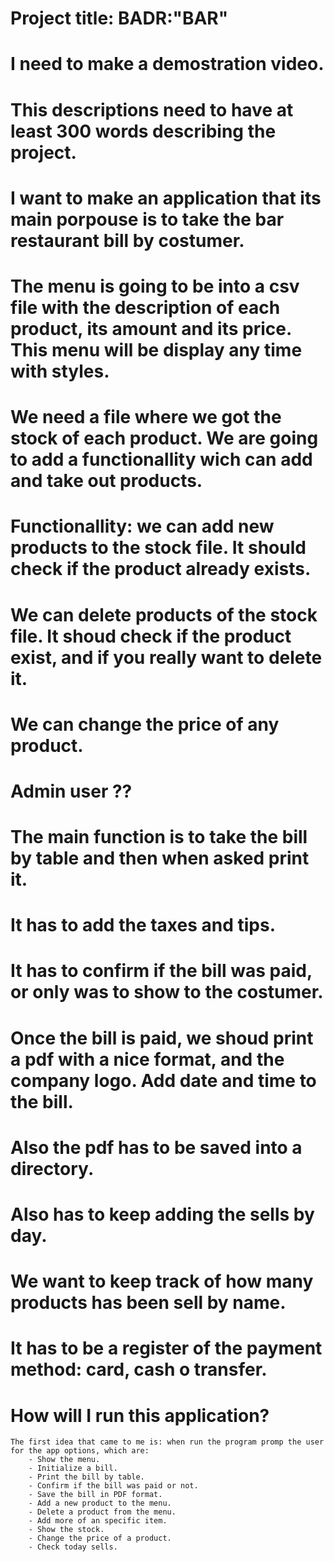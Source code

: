 # Project title: __BADR__:"__BAR__"

# I need to make a demostration video.

# This descriptions need to have at least 300 words describing the project.

# I want to make an application that its main porpouse is to take the bar restaurant bill by costumer.
# The menu is going to be into a csv file with the description of each product, its amount and its price. This menu will be display any time with styles.
# We need a file where we got the stock of each product. We are  going to add a functionallity wich can add and take out products.
# Functionallity: we can add new products to the stock file. It should check if the product already exists.
# We can delete products of the stock file. It shoud check if the product exist, and if you really want to delete it.
# We can change the price of any product.
# Admin user ??

# The main function is to take the bill by table and then when asked print it.
# It has to add the taxes and tips.
# It has to confirm if the bill was paid, or only was to show to the costumer.
# Once the bill is paid, we shoud print a pdf with a nice format, and the company logo. Add date and time to the bill.
# Also the pdf has to be saved into a directory.

# Also has to keep adding the sells by day.
# We want to keep track of how many products has been sell by name.
# It has to be a register of the payment method: card, cash o transfer.

# How will I run this application?
    The first idea that came to me is: when run the program promp the user for the app options, which are:
        - Show the menu.
        - Initialize a bill.
        - Print the bill by table.
        - Confirm if the bill was paid or not.
        - Save the bill in PDF format.
        - Add a new product to the menu.
        - Delete a product from the menu.
        - Add more of an specific item.
        - Show the stock.
        - Change the price of a product.
        - Check today sells.
